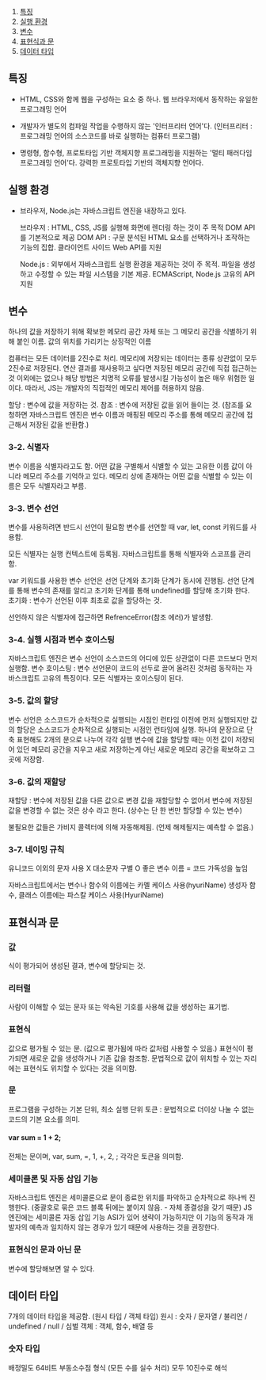 1. [특징](#특징)
2. [실행 환경](#실행-환경)
3. [변수](#변수)
4. [표현식과 문](#표현식과-문)
5. [데이터 타입](#데이터-타입)

## 특징

- HTML, CSS와 함께 웹을 구성하는 요소 중 하나.
  웹 브라우저에서 동작하는 유일한 프로그래밍 언어

- 개발자가 별도의 컴파일 작업을 수행하지 않는 '인터프리터 언어'다.
  (인터프리터 : 프로그래밍 언어의 소스코드를 바로 실행하는 컴퓨터 프로그램)

- 명령형, 함수형, 프로토타입 기반 객체지향 프로그래밍을 지원하는 '멀티 패러다임 프로그래밍 언어'다.
  강력한 프로토타입 기반의 객체지향 언어다.

## 실행 환경

- 브라우저, Node.js는 자바스크립트 엔진을 내장하고 있다.

  브라우저 : HTML, CSS, JS를 실행해 화면에 렌더링 하는 것이 주 목적
  DOM API를 기본적으로 제공
  DOM API : 구문 분석된 HTML 요소를 선택하거나 조작하는 기능의 집합.
  클라이언트 사이드 Web API를 지원

  Node.js : 외부에서 자바스크립트 실행 환경을 제공하는 것이 주 목적.
  파일을 생성하고 수정할 수 있는 파일 시스템을 기본 제공.
  ECMAScript, Node.js 고유의 API 지원

## 변수

하나의 값을 저장하기 위해 확보한 메모리 공간 자체 또는 그 메모리 공간을 식별하기 위해 붙인 이름.
값의 위치를 가리키는 상징적인 이름

컴퓨터는 모든 데이터를 2진수로 처리.
메모리에 저장되는 데이터는 종류 상관없이 모두 2진수로 저장된다.
연산 결과를 재사용하고 싶다면 저장된 메모리 공간에 직접 접근하는 것 이외에는 없으나 해당 방법은 치명적 오류를 발생시킬 가능성이 높은 매우 위험한 일이다.
따라서, JS는 개발자의 직접적인 메모리 제어를 허용하지 않음.

할당 : 변수에 값을 저장하는 것.
참조 : 변수에 저장된 값을 읽어 들이는 것.
(참조를 요청하면 자바스크립트 엔진은 변수 이름과 매핑된 메모리 주소를 통해 메모리 공간에 접근해서 저장된 값을 반환함.)

### 3-2. 식별자

변수 이름을 식별자라고도 함.
어떤 값을 구별해서 식별할 수 있는 고유한 이름
값이 아니라 메모리 주소를 기억하고 있다.
메모리 상에 존재하는 어떤 값을 식별할 수 있는 이름은 모두 식별자라고 부름.

### 3-3. 변수 선언

변수를 사용하려면 반드시 선언이 필요함
변수를 선언할 때 var, let, const 키워드를 사용함.

모든 식별자는 실행 컨텍스트에 등록됨.
자바스크립트를 통해 식별자와 스코프를 관리함.

var 키워드를 사용한 변수 선언은 선언 단계와 초기화 단계가 동시에 진행됨.
선언 단계를 통해 변수의 존재를 알리고 초기화 단계를 통해 undefined를 할당해 초기화 한다.
초기화 : 변수가 선언된 이후 최초로 값을 할당하는 것.

선언하지 않은 식별자에 접근하면 RefrenceError(참조 에러)가 발생함.

### 3-4. 실행 시점과 변수 호이스팅

자바스크립트 엔진은 변수 선언이 소스코드의 어디에 있든 상관없이 다른 코드보다 먼저 실행함.
변수 호이스팅 : 변수 선언문이 코드의 선두로 끌어 올려진 것처럼 동작하는 자바스크립트 고유의 특징이다.
모든 식별자는 호이스팅이 된다.

### 3-5. 값의 할당

변수 선언은 소스코드가 순차적으로 실행되는 시점인 런타임 이전에 먼저 실행되지만 값의 할당은 소스코드가 순차적으로 실행되는 시점인 런타임에 실행.
하나의 문장으로 단축 표현해도 2개의 문으로 나누어 각각 실행
변수에 값을 할당할 때는 이전 값이 저장되어 있던 메모리 공간을 지우고 새로 저장하는게 아닌 새로운 메모리 공간을 확보하고 그곳에 저장함.

### 3-6. 값의 재할당

재할당 : 변수에 저장된 값을 다른 값으로 변경
값을 재할당할 수 없어서 변수에 저장된 값을 변경할 수 없는 것은 상수 라고 한다.
(상수는 단 한 번만 할당할 수 있는 변수)

불필요한 값들은 가비지 콜렉터에 의해 자동해제됨. (언제 해제될지는 예측할 수 없음.)

### 3-7. 네이밍 규칙

유니코드 이외의 문자 사용 X
대소문자 구별 O
좋은 변수 이름 = 코드 가독성을 높임

자바스크립트에서는 변수나 함수의 이름에는 카멜 케이스 사용(hyuriName)
생성자 함수, 클래스 이름에는 파스칼 케이스 사용(HyuriName)

## 표현식과 문

### 값

식이 평가되어 생성된 결과, 변수에 할당되는 것.

### 리터럴

사람이 이해할 수 있는 문자 또는 약속된 기호를 사용해 값을 생성하는 표기법.

### 표현식

값으로 평가될 수 있는 문. (값으로 평가됨에 따라 값처럼 사용할 수 있음.)
표현식이 평가되면 새로운 값을 생성하거나 기존 값을 참조함.
문법적으로 값이 위치할 수 있는 자리에는 표현식도 위치할 수 있다는 것을 의미함.

### 문

프로그램을 구성하는 기본 단위, 최소 실행 단위
토큰 : 문법적으로 더이상 나눌 수 없는 코드의 기본 요소를 의미.

#### var sum = 1 + 2;

전체는 문이며, var, sum, =, 1, +, 2, ; 각각은 토큰을 의미함.

### 세미클론 및 자동 삽입 기능

자바스크립트 엔진은 세미콜론으로 문이 종료한 위치를 파악하고 순차적으로 하나씩 진행한다.
(중괄호로 묶은 코드 블록 뒤에는 붙이지 않음. - 자체 종결성을 갖기 때문)
JS 엔진에는 세미콜론 자동 삽입 기능 ASI가 있어 생략이 가능하지만 이 기능의 동작과 개발자의 예측과 일치하지 않는 경우가 있기 때문에 사용하는 것을 권장한다.

### 표현식인 문과 아닌 문

변수에 할당해보면 알 수 있다.

## 데이터 타입

7개의 데이터 타입을 제공함. (원시 타입 / 객체 타입)
원시 : 숫자 / 문자열 / 불리언 / undefined / null / 심벌
객체 : 객체, 함수, 배열 등

### 숫자 타입

배정밀도 64비트 부동소수점 형식 (모든 수를 실수 처리)
모두 10진수로 해석
